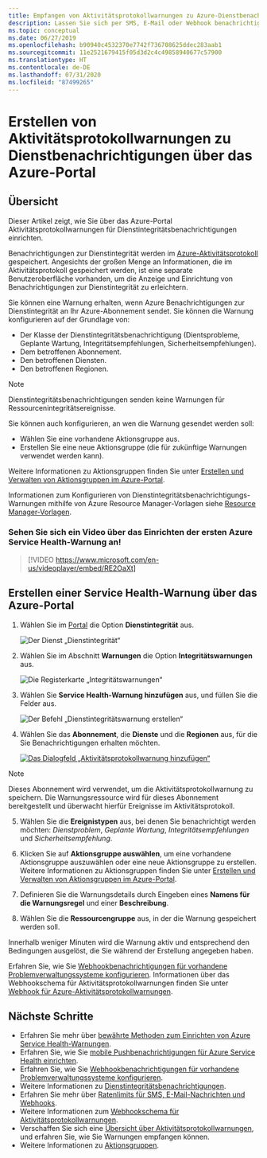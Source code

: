 ```yaml
---
title: Empfangen von Aktivitätsprotokollwarnungen zu Azure-Dienstbenachrichtigungen über das Azure-Portal
description: Lassen Sie sich per SMS, E-Mail oder Webhook benachrichtigen, wenn Ereignisse beim Azure-Dienst eintreten.
ms.topic: conceptual
ms.date: 06/27/2019
ms.openlocfilehash: b90940c4532370e7742f736708625ddec283aab1
ms.sourcegitcommit: 11e2521679415f05d3d2c4c49858940677c57900
ms.translationtype: HT
ms.contentlocale: de-DE
ms.lasthandoff: 07/31/2020
ms.locfileid: "87499265"
---
```

# <a name="create-activity-log-alerts-on-service-notifications-using-the-azure-portal"></a>Erstellen von Aktivitätsprotokollwarnungen zu Dienstbenachrichtigungen über das Azure-Portal
## <a name="overview"></a>Übersicht

Dieser Artikel zeigt, wie Sie über das Azure-Portal Aktivitätsprotokollwarnungen für Dienstintegritätsbenachrichtigungen einrichten.  

Benachrichtigungen zur Dienstintegrität werden im [Azure-Aktivitätsprotokoll](../azure-monitor/platform/platform-logs-overview.md) gespeichert. Angesichts der großen Menge an Informationen, die im Aktivitätsprotokoll gespeichert werden, ist eine separate Benutzeroberfläche vorhanden, um die Anzeige und Einrichtung von Benachrichtigungen zur Dienstintegrität zu erleichtern. 

Sie können eine Warnung erhalten, wenn Azure Benachrichtigungen zur Dienstintegrität an Ihr Azure-Abonnement sendet. Sie können die Warnung konfigurieren auf der Grundlage von:

- Der Klasse der Dienstintegritätsbenachrichtigung (Dientsprobleme, Geplante Wartung, Integritätsempfehlungen, Sicherheitsempfehlungen).
- Dem betroffenen Abonnement.
- Den betroffenen Diensten.
- Den betroffenen Regionen.

> [!NOTE]
> Dienstintegritätsbenachrichtigungen senden keine Warnungen für Ressourcenintegritätsereignisse.

Sie können auch konfigurieren, an wen die Warnung gesendet werden soll:

- Wählen Sie eine vorhandene Aktionsgruppe aus.
- Erstellen Sie eine neue Aktionsgruppe (die für zukünftige Warnungen verwendet werden kann).

Weitere Informationen zu Aktionsgruppen finden Sie unter [Erstellen und Verwalten von Aktionsgruppen im Azure-Portal](../azure-monitor/platform/action-groups.md).

Informationen zum Konfigurieren von Dienstintegritätsbenachrichtigungs-Warnungen mithilfe von Azure Resource Manager-Vorlagen siehe [Resource Manager-Vorlagen](../azure-monitor/platform/alerts-activity-log.md).

### <a name="watch-a-video-on-setting-up-your-first-azure-service-health-alert"></a>Sehen Sie sich ein Video über das Einrichten der ersten Azure Service Health-Warnung an!

>[!VIDEO https://www.microsoft.com/en-us/videoplayer/embed/RE2OaXt]

## <a name="create-service-health-alert-using-azure-portal"></a>Erstellen einer Service Health-Warnung über das Azure-Portal
1. Wählen Sie im [Portal](https://portal.azure.com) die Option **Dienstintegrität** aus.

    ![Der Dienst „Dienstintegrität“](media/alerts-activity-log-service-notifications/home-servicehealth.png)

1. Wählen Sie im Abschnitt **Warnungen** die Option **Integritätswarnungen** aus.

    ![Die Registerkarte „Integritätswarnungen“](media/alerts-activity-log-service-notifications/alerts-blades-sh.png)

1. Wählen Sie **Service Health-Warnung hinzufügen** aus, und füllen Sie die Felder aus.

    ![Der Befehl „Dienstintegritätswarnung erstellen“](media/alerts-activity-log-service-notifications/service-health-alert.png)

1. Wählen Sie das **Abonnement**, die **Dienste** und die **Regionen** aus, für die Sie Benachrichtigungen erhalten möchten.

    [![Das Dialogfeld „Aktivitätsprotokollwarnung hinzufügen“](./media/alerts-activity-log-service-notifications/activity-log-alert-new-ux.png)](./media/alerts-activity-log-service-notifications/activity-log-alert-new-ux.png#lightbox)

> [!NOTE]
>Dieses Abonnement wird verwendet, um die Aktivitätsprotokollwarnung zu speichern. Die Warnungsressource wird für dieses Abonnement bereitgestellt und überwacht hierfür Ereignisse im Aktivitätsprotokoll.

5. Wählen Sie die **Ereignistypen** aus, bei denen Sie benachrichtigt werden möchten: *Dienstproblem*, *Geplante Wartung*, *Integritätsempfehlungen* und *Sicherheitsempfehlung*.

6. Klicken Sie auf **Aktionsgruppe auswählen**, um eine vorhandene Aktionsgruppe auszuwählen oder eine neue Aktionsgruppe zu erstellen. Weitere Informationen zu Aktionsgruppen finden Sie unter [Erstellen und Verwalten von Aktionsgruppen im Azure-Portal](../azure-monitor/platform/action-groups.md).


7. Definieren Sie die Warnungsdetails durch Eingeben eines **Namens für die Warnungsregel** und einer **Beschreibung**.

8. Wählen Sie die **Ressourcengruppe** aus, in der die Warnung gespeichert werden soll.



Innerhalb weniger Minuten wird die Warnung aktiv und entsprechend den Bedingungen ausgelöst, die Sie während der Erstellung angegeben haben.

Erfahren Sie, wie Sie [Webhookbenachrichtigungen für vorhandene Problemverwaltungssysteme konfigurieren](service-health-alert-webhook-guide.md). Informationen über das Webhookschema für Aktivitätsprotokollwarnungen finden Sie unter [Webhook für Azure-Aktivitätsprotokollwarnungen](../azure-monitor/platform/activity-log-alerts-webhook.md).


## <a name="next-steps"></a>Nächste Schritte
- Erfahren Sie mehr über [bewährte Methoden zum Einrichten von Azure Service Health-Warnungen](https://www.microsoft.com/en-us/videoplayer/embed/RE2OtUa).
- Erfahren Sie, wie Sie [mobile Pushbenachrichtigungen für Azure Service Health einrichten](https://www.microsoft.com/en-us/videoplayer/embed/RE2OtUw).
- Erfahren Sie, wie Sie [Webhookbenachrichtigungen für vorhandene Problemverwaltungssysteme konfigurieren](service-health-alert-webhook-guide.md).
- Weitere Informationen zu [Dienstintegritätsbenachrichtigungen](service-notifications.md).
- Erfahren Sie mehr über [Ratenlimits für SMS, E-Mail-Nachrichten und Webhooks](../azure-monitor/platform/alerts-rate-limiting.md).
- Weitere Informationen zum [Webhookschema für Aktivitätsprotokollwarnungen](../azure-monitor/platform/activity-log-alerts-webhook.md).
- Verschaffen Sie sich eine [Übersicht über Aktivitätsprotokollwarnungen](../azure-monitor/platform/alerts-overview.md), und erfahren Sie, wie Sie Warnungen empfangen können.
- Weitere Informationen zu [Aktionsgruppen](../azure-monitor/platform/action-groups.md).
